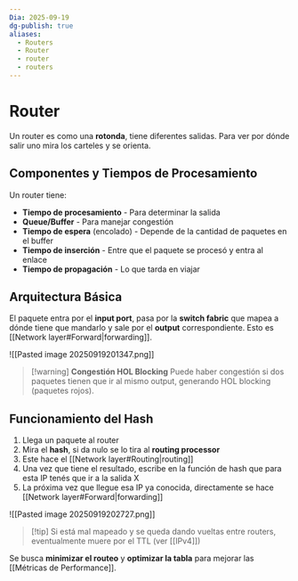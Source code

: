 ```yaml
---
Dia: 2025-09-19
dg-publish: true
aliases:
  - Routers
  - Router
  - router
  - routers
---
```

# Router

Un router es como una **rotonda**, tiene diferentes salidas. Para ver por dónde salir uno mira los carteles y se orienta.

## Componentes y Tiempos de Procesamiento

Un router tiene:

- **Tiempo de procesamiento** - Para determinar la salida
- **Queue/Buffer** - Para manejar congestión
- **Tiempo de espera** (encolado) - Depende de la cantidad de paquetes en el buffer
- **Tiempo de inserción** - Entre que el paquete se procesó y entra al enlace
- **Tiempo de propagación** - Lo que tarda en viajar

## Arquitectura Básica

El paquete entra por el **input port**, pasa por la **switch fabric** que mapea a dónde tiene que mandarlo y sale por el **output** correspondiente. Esto es [[Network layer#Forward|forwarding]].

![[Pasted image 20250919201347.png]]

> [!warning] **Congestión HOL Blocking** Puede haber congestión si dos paquetes tienen que ir al mismo output, generando HOL blocking (paquetes rojos).

## Funcionamiento del Hash

1. Llega un paquete al router
2. Mira el **hash**, si da nulo se lo tira al **routing processor**
3. Este hace el [[Network layer#Routing|routing]]
4. Una vez que tiene el resultado, escribe en la función de hash que para esta IP tenés que ir a la salida X
5. La próxima vez que llegue esa IP ya conocida, directamente se hace [[Network layer#Forward|forwarding]]

![[Pasted image 20250919202727.png]]

> [!tip] Si está mal mapeado y se queda dando vueltas entre routers, eventualmente muere por el TTL (ver [[IPv4]])

Se busca **minimizar el routeo** y **optimizar la tabla** para mejorar las [[Métricas de Performance]].